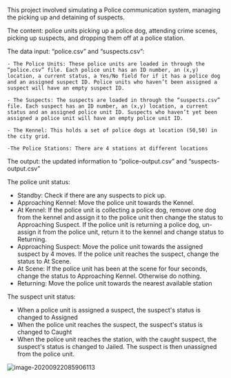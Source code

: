 This project involved simulating a Police communication system, managing the
picking up and detaining of suspects.

The content: police units picking up a police dog, attending crime scenes, picking up suspects, and dropping them off at a police station.

The data input: “police.csv” and “suspects.csv”:

	- The Police Units: These police units are loaded in through the “police.csv” file. Each police unit has an ID number, an (x,y) location, a current status, a Yes/No field for if it has a police dog and an assigned suspect ID. Police units who haven’t been assigned a suspect will have an empty suspect ID.
	
	- The Suspects: The suspects are loaded in through the “suspects.csv” file. Each suspect has an ID number, an (x,y) location, a current status and an assigned police unit ID. Suspects who haven’t yet been assigned a police unit will have an empty police unit ID.
	
	- The Kennel: This holds a set of police dogs at location (50,50) in the city grid.
	
	-The Police Stations: There are 4 stations at different locations
The output: the updated information to “police-output.csv” and “suspects-output.csv”



The police unit status:

- Standby: Check if there are any suspects to pick up. 
- Approaching Kennel: Move the police unit towards the Kennel.
- At Kennel: If the police unit is collecting a police dog, remove one dog from the kennel and
  assign it to the police unit then change the status to Approaching Suspect. If the police unit
  is returning a police dog, un-assign it from the police unit, return it to the kennel and change status to Returning.
- Approaching Suspect: Move the police unit towards the assigned suspect by 4 moves. If
  the police unit reaches the suspect, change the status to At Scene.
- At Scene: If the police unit has been at the scene for four seconds, change the status to Approaching Kennel. Otherwise do nothing.
- Returning: Move the police unit towards the nearest available station

The suspect unit status:

- When a police unit is assigned a suspect, the suspect's status is changed to Assigned
- When the police unit reaches the suspect, the suspect's status is changed to Caught
- When the police unit reaches the station, with the caught suspect, the suspect's status is changed to Jailed. The suspect is then unassigned from the police unit.

![image-20200922085906113](H:\githubFiles\javaMutilthreads\image-20200922085906113.png)